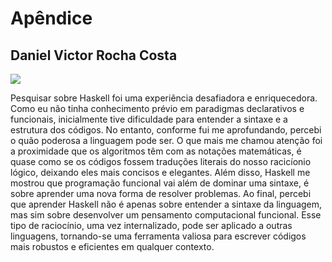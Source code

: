 # Apêndice

## Daniel Victor Rocha Costa


[<img src = "https://img.shields.io/badge/github-black.svg?&style=for-the-badge&logo=github&logoColor=white">](https://github.com/vitorrdan)

Pesquisar sobre Haskell foi uma experiência desafiadora e enriquecedora. Como eu não tinha conhecimento prévio em paradigmas declarativos e funcionais, inicialmente tive dificuldade para entender a sintaxe e a estrutura dos códigos. No entanto, conforme fui me aprofundando, percebi o quão poderosa a linguagem pode ser.
O que mais me chamou atenção foi a proximidade que os algoritmos têm com as notações matemáticas, é quase como se os códigos fossem traduções literais do nosso racicíonio lógico, deixando eles mais concisos e elegantes. Além disso, Haskell me mostrou que programação funcional vai além de dominar uma sintaxe, é sobre aprender uma nova forma de resolver problemas.
Ao final, percebi que aprender Haskell não é apenas sobre entender a sintaxe da linguagem, mas sim sobre desenvolver um pensamento computacional funcional. Esse tipo de raciocínio, uma vez internalizado, pode ser aplicado a outras linguagens, tornando-se uma ferramenta valiosa para escrever códigos mais robustos e eficientes em qualquer contexto.
